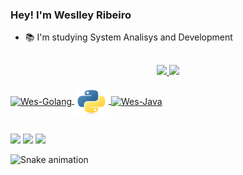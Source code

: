 ### Hey! I'm Weslley Ribeiro

- 📚 I'm studying System Analisys and Development

##

<div align="center">
  <a href="https://github.com/WeslleyRibeiro-1999">
  <img height="150em" src="https://github-readme-stats.vercel.app/api?username=WeslleyRibeiro-1999&show_icons=true&theme=calm&include_all_commits=true&count_private=true"/>
  <img height="150em" src="https://github-readme-stats.vercel.app/api/top-langs/?username=WeslleyRibeiro-1999&layout=compact&langs_count=7&theme=calm"/>
</div>
<div style="display: inline_block"><br>
  <img align="center" alt="Wes-Golang" height="50" width="60" src="https://cdn.jsdelivr.net/gh/devicons/devicon/icons/go/go-original-wordmark.svg">
  <img align="center" alt="Wes-Python" height="45" width="55" src="https://raw.githubusercontent.com/devicons/devicon/master/icons/python/python-original.svg">
  <img align="center" alt="Wes-Java" height="45" width="55" src="https://cdn.jsdelivr.net/gh/devicons/devicon/icons/java/java-original.svg">
</div>
 
##

<div>
  <a href="https://www.instagram.com/weslley_pk" target="_blank"><img src="https://img.shields.io/badge/-Instagram-%23E4405F?style=for-the-badge&logo=instagram&logoColor=white" target="_blank"></a>
  <a href = "mailto:weslleypk422@gmail.com"><img src="https://img.shields.io/badge/-Gmail-%23333?style=for-the-badge&logo=gmail&logoColor=white" target="_blank"></a>
  <a href="https://www.linkedin.com/in/weslley-ribeiro-da-silva-a51b32182" target="_blank"><img src="https://img.shields.io/badge/-LinkedIn-%230077B5?style=for-the-badge&logo=linkedin&logoColor=white" target="_blank"></a>  
</div>
  
![Snake animation](https://github.com/WeslleyRibeiro-1999/WeslleyRibeiro-1999/blob/output/github-contribution-grid-snake.svg)
